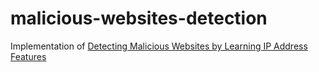 # malicious-websites-detection
Implementation of [Detecting Malicious Websites by Learning IP Address Features](https://ieeexplore.ieee.org/document/6305258)
